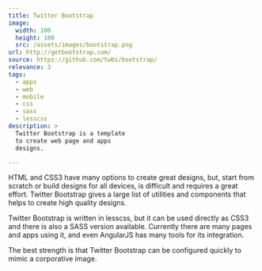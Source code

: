 ```yaml
---
title: Twitter Bootstrap
image: 
  width: 100
  height: 100
  src: /assets/images/bootstrap.png
url: http://getbootstrap.com/
source: https://github.com/twbs/bootstrap/
relevance: 3
tags:
  - apps
  - web
  - mobile
  - css
  - sass
  - lesscss
description: >
  Twitter Bootstrap is a template
  to create web page and apps
  designs.

---
```


HTML and CSS3 have many options
to create great designs,
but, start from scratch or
build designs for all devices,
is difficult and requires a great effort.
Twitter Bootstrap gives a large list
of utilities and components
that helps to create high quality designs.

Twitter Bootstrap is written in lesscss,
but it can be used directly as CSS3
and there is also a SASS version available.
Currently there are many pages and apps using it,
and even AngularJS has many tools
for its integration.

The best strength is that
Twitter Bootstrap can be configured
quickly to mimic a corporative image.
